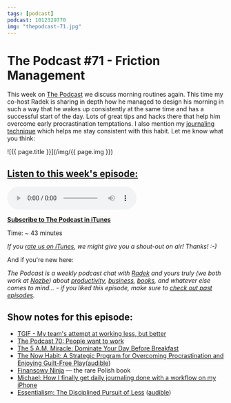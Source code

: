 ```yaml
---
tags: [podcast]
podcast: 1012329770
img: "thepodcast-71.jpg"
---
```


# The Podcast #71 - Friction Management

This week on [The Podcast][p] we discuss morning routines again. This time my co-host Radek is sharing in depth how he managed to design his morning in such a way that he wakes up consistently at the same time and has a successful start of the day. Lots of great tips and hacks there that help him overcome early procrastination temptations. I also mention my [journaling technique](https://sliwinski.com/journal) which helps me stay consistent with this habit. Let me know what you think:

<!--More-->

![{{ page.title }}](/img/{{ page.img }})

## [Listen to this week's episode:][e]

<audio controls>
<source src="https://files.nozbe.com/podcast/071.mp3" type="audio/mpeg">
</audio>

**[Subscribe to The Podcast in iTunes][i]**

Time: ~ 43 minutes

*If you [rate us on iTunes][i], we might give you a shout-out on air! Thanks! :-)*

And if you're new here:

*The Podcast is a weekly podcast chat with [Radek][r] and yours truly (we both work at [Nozbe][n]) about [productivity](/productivity), [business](/business), [books](/books), and whatever else comes to mind… - if you liked this episode, make sure to [check out past episodes](/podcast).*

## Show notes for this episode:

  * [TGIF - My team's attempt at working less, but better](https://sliwinski.com/tgif/)
  * [The Podcast 70: People want to work](http://thepodcast.fm/episodes/70)
  * [The 5 A.M. Miracle: Dominate Your Day Before Breakfast](https://www.amazon.com/M-Miracle-Dominate-Before-Breakfast/dp/1612435009/)
  * [The Now Habit: A Strategic Program for Overcoming Procrastination and Enjoying Guilt-Free Play](https://www.amazon.com/Now-Habit-Overcoming-Procrastination-Guilt-Free/dp/1585425524/)([audible](http://www.audible.com/pd/Self-Development/The-Now-Habit-Audiobook/B002V8L1ES/))
  * [Finansowy Ninja](http://finansowyninja.pl/) — the rare Polish book
  * [Michael: How I finally get daily journaling done with a workflow on my iPhone](https://sliwinski.com/journal/)
  * [Essentialism: The Disciplined Pursuit of Less](https://www.amazon.com/Essentialism-Disciplined-Pursuit-Greg-McKeown/dp/0804137382/) ([audible](http://www.audible.com/pd/Self-Development/Essentialism-Audiobook/B00IWZ6XGA/))

[e]: http://thepodcast.fm/episodes/71

[p]: https://michael.gratis/thepodcastfm
[n]: https://nozbe.com/?a=mike
[r]: https://michael.gratis/radex
[i]: https://michael.gratis/thepodcast
[r]: http://radex.io